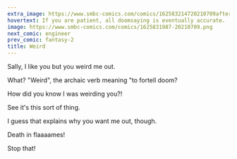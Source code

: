 ```yaml
---
extra_image: https://www.smbc-comics.com/comics/162583214720210709after.png
hovertext: If you are patient, all doomsaying is eventually accurate.
image: https://www.smbc-comics.com/comics/1625831987-20210709.png
next_comic: engineer
prev_comic: fantasy-2
title: Weird
---
```


Sally, I like you but you weird me out.

What? "Weird", the archaic verb meaning "to fortell doom?

How did you know I was weirding you?!

See it's this sort of thing.

I guess that explains why you want me out, though.

Death in flaaaames!

Stop that!
